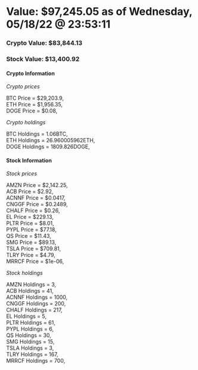 # Value: $97,245.05 as of Wednesday, 05/18/22 @ 23:53:11 

### Crypto Value: $83,844.13

### Stock Value: $13,400.92

#### Crypto Information 
*Crypto prices* 

BTC Price = $29,203.9,  
ETH Price = $1,956.35,  
DOGE Price = $0.08,  


*Crypto holdings* 

BTC Holdings = 1.06BTC,  
ETH Holdings = 26.960005962ETH,  
DOGE Holdings = 1809.826DOGE,  


#### Stock Information 

*Stock prices* 

AMZN Price = $2,142.25,  
ACB Price = $2.92,  
ACNNF Price = $0.0417,  
CNGGF Price = $0.2489,  
CHALF Price = $0.26,  
EL Price = $229.13,  
PLTR Price = $8.01,  
PYPL Price = $77.18,  
QS Price = $11.43,  
SMG Price = $89.13,  
TSLA Price = $709.81,  
TLRY Price = $4.79,  
MRRCF Price = $1e-06,  


*Stock holdings* 

AMZN Holdings = 3,  
ACB Holdings = 41,  
ACNNF Holdings = 1000,  
CNGGF Holdings = 200,  
CHALF Holdings = 217,  
EL Holdings = 5,  
PLTR Holdings = 61,  
PYPL Holdings = 6,  
QS Holdings = 30,  
SMG Holdings = 15,  
TSLA Holdings = 3,  
TLRY Holdings = 167,  
MRRCF Holdings = 700,  


